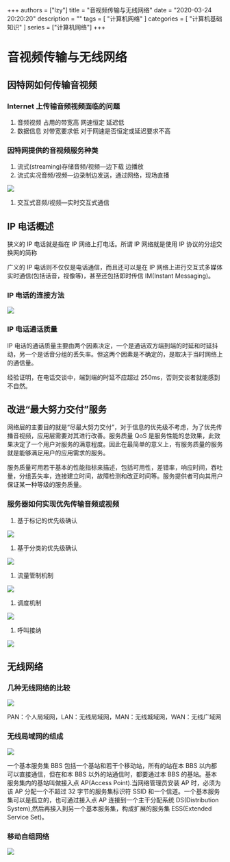 +++
authors = ["lzy"]
title = "音视频传输与无线网络"
date = "2020-03-24 20:20:20"
description = ""
tags = [
    "计算机网络"
]
categories = [
    "计算机基础知识"
]
series = ["计算机网络"]
+++

# 音视频传输与无线网络

## 因特网如何传输音视频

### Internet 上传输音频视频面临的问题

1. 音频视频 占用的带宽高 网速恒定 延迟低
2. 数据信息 对带宽要求低 对于网速是否恒定或延迟要求不高

### 因特网提供的音视频服务种类

1. 流式(streaming)存储音频/视频—边下载 边播放
2. 流式实况音频/视频—边录制边发送，通过网络，现场直播

![](../static/YJkcbgWhaov8jHxa11ecvfXenlf.png)

1. 交互式音频/视频—实时交互式通信

## IP 电话概述

狭义的 IP 电话就是指在 IP 网络上打电话。所谓 IP 网络就是使用 IP 协议的分组交换网的简称

广义的 IP 电话则不仅仅是电话通信，而且还可以是在 IP 网络上进行交互式多媒体实时通信(包括话音，视像等)，甚至还包括即时传信 IM(Instant Messaging)。

### IP 电话的连接方法

![](../static/FLKdbsigCoxHkPxDIgKcoFWGnT1.png)

### IP 电话通话质量

IP 电话的通话质量主要由两个因素决定，一个是通话双方端到端的时延和时延抖动，另一个是话音分组的丢失率。但这两个因素是不确定的，是取决于当时网络上的通信量。

经验证明，在电话交谈中，端到端的时延不应超过 250ms，否则交谈者就能感到不自然。

## 改进“最大努力交付”服务

网络层的主要目的就是“尽最大努力交付”，对于信息的优先级不考虑，为了优先传播音视频，应用层需要对其进行改善。服务质量 QoS 是服务性能的总效果，此效果决定了一个用户对服务的满意程度。因此在最简单的意义上，有服务质量的服务就是能够满足用户的应用需求的服务。

服务质量可用若干基本的性能指标来描述，包括可用性，差错率，响应时间，吞吐量，分组丢失率，连接建立时间，故障检测和改正时间等。服务提供者可向其用户保证某一种等级的服务质量。

### 服务器如何实现优先传输音频或视频

1. 基于标记的优先级确认

![](../static/PwIpbqypwo3CcwxKdAmcVLiwnNc.png)

1. 基于分类的优先级确认

![](../static/X0NrbDnrfoEacxxi7eEchhNtndd.png)

1. 流量管制机制

![](../static/TmIGbmXewoKGqFxPNWucvjLinud.png)

1. 调度机制

![](../static/LOEvbur2wo2M5qx9K4ncC1sMnTh.png)

1. 呼叫接纳

![](../static/YLH9bYPBdooQWzxSEjvcL5OUnJh.png)

## 无线网络

### 几种无线网络的比较

![](../static/VL0KbT9p4o3i0txFUr2cnUJOnYc.png)

PAN：个人局域网，LAN：无线局域网，MAN：无线城域网，WAN：无线广域网

### 无线局域网的组成

![](../static/UePMbfZmdofUDcxyBt1cgp4Wn1f.png)

一个基本服务集 BBS 包括一个基站和若干个移动站，所有的站在本 BBS 以内都可以直接通信，但在和本 BBS 以外的站通信时，都要通过本 BBS 的基站。基本服务集内的基站叫做接入点 AP(Access Point).当网络管理员安装 AP 时，必须为该 AP 分配一个不超过 32 字节的服务集标识符 SSID 和一个信道。一个基本服务集可以是孤立的，也可通过接入点 AP 连接到一个主干分配系统 DS(Distribution System),然后再接入到另一个基本服务集，构成扩展的服务集 ESS(Extended Service Set)。

### 移动自组网络

![](../static/UFdMbJlUGo4iK4xQ1wgc4KwZneh.png)
